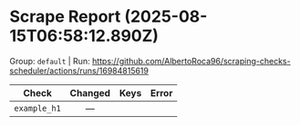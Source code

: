 # Scrape Report (2025-08-15T06:58:12.890Z)

Group: `default`  |  Run: https://github.com/AlbertoRoca96/scraping-checks-scheduler/actions/runs/16984815619

| Check | Changed | Keys | Error |
|---|:---:|:--|:--|
| `example_h1` | — |  |  |

